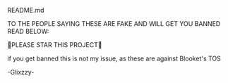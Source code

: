 README.md






             
TO THE PEOPLE SAYING THESE ARE FAKE AND WILL GET YOU BANNED READ BELOW:

🌟PLEASE STAR THIS PROJECT🌟


if you get banned this is not my issue, as these are against Blooket's TOS

-Glixzzy-
